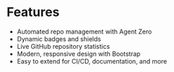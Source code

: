 # Features

- Automated repo management with Agent Zero
- Dynamic badges and shields
- Live GitHub repository statistics
- Modern, responsive design with Bootstrap
- Easy to extend for CI/CD, documentation, and more
